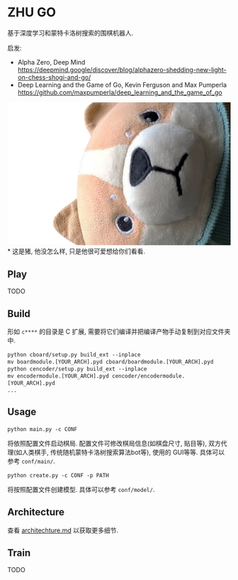 # ZHU GO

基于深度学习和蒙特卡洛树搜索的围棋机器人.

启发:

- Alpha Zero, Deep Mind <https://deepmind.google/discover/blog/alphazero-shedding-new-light-on-chess-shogi-and-go/>
- Deep Learning and the Game of Go, Kevin Ferguson and Max Pumperla <https://github.com/maxpumperla/deep_learning_and_the_game_of_go>

![猪](docs/pic/zhu.jpg)
\* 这是猪, 他没怎么样, 只是他很可爱想给你们看看.

## Play

TODO

## Build

形如 `c****` 的目录是 C 扩展, 需要将它们编译并把编译产物手动复制到对应文件夹中.

```shell
python cboard/setup.py build_ext --inplace
mv boardmodule.[YOUR_ARCH].pyd cboard/boardmodule.[YOUR_ARCH].pyd
python cencoder/setup.py build_ext --inplace
mv encodermodule.[YOUR_ARCH].pyd cencoder/encodermodule.[YOUR_ARCH].pyd
...
```

## Usage

```shell
python main.py -c CONF 
```

将依照配置文件启动棋局. 配置文件可修改棋局信息(如棋盘尺寸, 贴目等), 双方代理(如人类棋手, 传统随机蒙特卡洛树搜索算法bot等), 使用的 GUI等等. 具体可以参考 `conf/main/`.

```shell
python create.py -c CONF -p PATH
```

将按照配置文件创建模型. 具体可以参考 `conf/model/`.

## Architecture

查看 <a href="docs/blog/archietecture.md">architechture.md</a> 以获取更多细节.

## Train

TODO
